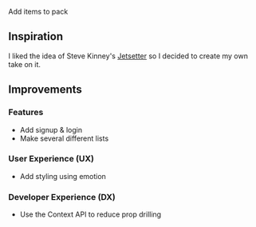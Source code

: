 Add items to pack

## Inspiration

I liked the idea of Steve Kinney's [Jetsetter](https://github.com/stevekinney/jetsetter) so I decided to create my own take on it.

## Improvements

### Features

- Add signup & login
- Make several different lists

### User Experience (UX)

- Add styling using emotion

### Developer Experience (DX)

- Use the Context API to reduce prop drilling
